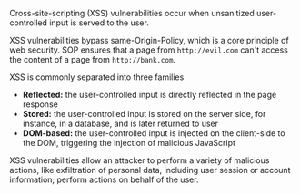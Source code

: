 Cross-site-scripting (XSS) vulnerabilities occur when unsanitized user-controlled input is served to the user.

XSS vulnerabilities bypass same-Origin-Policy, which is a core principle of web security. SOP ensures that a page
from `http://evil.com` can't access the content of a page from `http://bank.com`.

XSS is commonly separated into three families

* **Reflected:** the user-controlled input is directly reflected in the page response
* **Stored:** the user-controlled input is stored on the server side, for instance, in a database, and is later returned
  to user
* **DOM-based:** the user-controlled input is injected on the client-side to the DOM, triggering the injection of
  malicious JavaScript

XSS vulnerabilities allow an attacker to perform a variety of malicious actions, like exfiltration of personal data,
including user session or account information; perform actions on behalf of the user.
